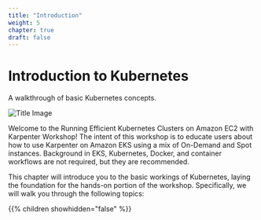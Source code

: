 ```yaml
---
title: "Introduction"
weight: 5
chapter: true
draft: false
---
```


# Introduction to Kubernetes

A walkthrough of basic Kubernetes concepts.

![Title Image](/images/introduction/eks-product-page.png)

Welcome to the Running Efficient Kubernetes Clusters on Amazon EC2 with Karpenter Workshop! The intent of this workshop is to educate users about how to use Karpenter on Amazon EKS using a mix of On-Demand and Spot instances. Background in EKS, Kubernetes, Docker, and container workflows are not required, but they are recommended.

This chapter will introduce you to the basic workings of Kubernetes, laying the foundation for the hands-on portion of the workshop. Specifically, we will walk you through the following topics:

{{% children showhidden="false" %}}
